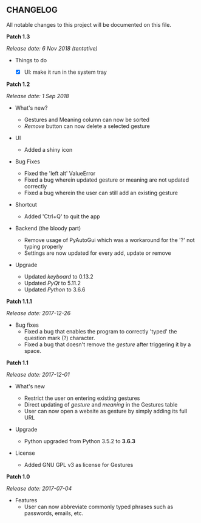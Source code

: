 CHANGELOG
---------
All notable changes to this project will be documented on this file.

**Patch 1.3**

_Release date: 6 Nov 2018 (tentative)_

* Things to do
    - [x] UI: make it run in the system tray


**Patch 1.2**

_Release date: 1 Sep 2018_

* What's new?
    * Gestures and Meaning column can now be sorted
    * _Remove_ button can now delete a selected gesture 

* UI
    * Added a shiny icon

* Bug Fixes
    * Fixed the 'left alt' ValueError 
    * Fixed a bug wherein updated gesture or meaning are not updated correctly
    * Fixed a bug wherein the user can still add an existing gesture

* Shortcut
    * Added 'Ctrl+Q' to quit the app

* Backend (the bloody part)
    * Remove usage of PyAutoGui which was a workaround for the '?' not typing properly
    * Settings are now updated for every add, update or remove  

* Upgrade
    * Updated _keyboard_ to 0.13.2
    * Updated _PyQt_ to 5.11.2
    * Updated _Python_ to 3.6.6


**Patch 1.1.1**

_Release date: 2017-12-26_

* Bug fixes
    * Fixed a bug that enables the program to correctly 'typed' the question mark (?) character.
    * Fixed a bug that doesn't remove the _gesture_ after triggering it by a space.


**Patch 1.1**

_Release date: 2017-12-01_

* What's new
    * Restrict the user on entering existing gestures
    * Direct updating of _gesture_ and _meaning_ in the Gestures table
    * User can now open a website as gesture by simply adding its full URL 

* Upgrade
    * Python upgraded from Python 3.5.2 to **3.6.3**

* License
    * Added GNU GPL v3 as license for Gestures


**Patch 1.0**

_Release date: 2017-07-04_

* Features
    * User can now abbreviate commonly typed phrases such as passwords, emails, etc.
